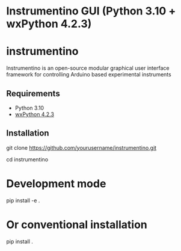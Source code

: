 
# Instrumentino GUI (Python 3.10 + wxPython 4.2.3)

instrumentino
=============

Instrumentino is an open-source modular graphical user interface framework for controlling Arduino based experimental instruments

## Requirements

- Python 3.10
- [wxPython 4.2.3](https://wxpython.org/)

## Installation

git clone https://github.com/yourusername/instrumentino.git

cd instrumentino

# Development mode
pip install -e .

# Or conventional installation
pip install .